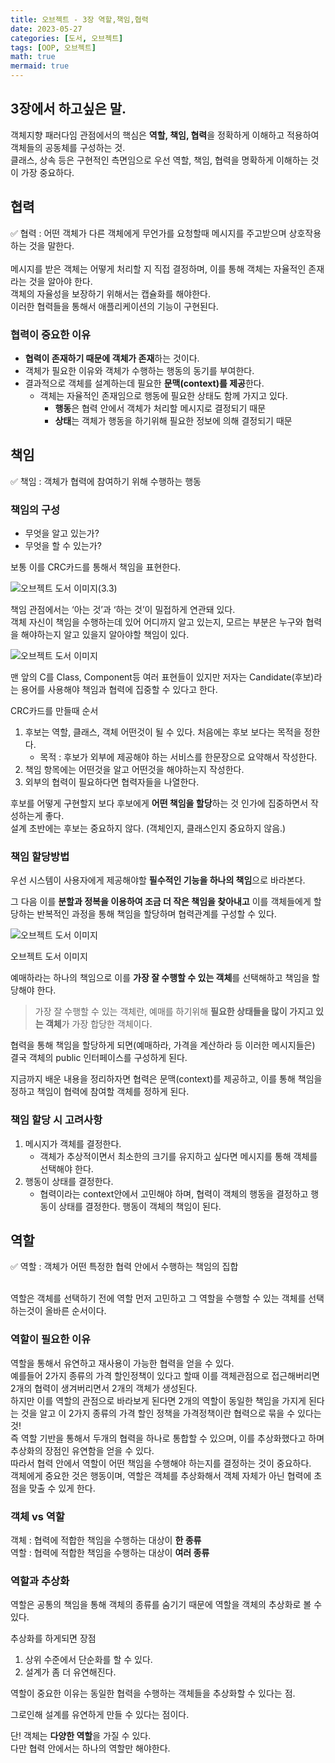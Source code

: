 ```yaml
---
title: 오브젝트 - 3장 역할,책임,협력
date: 2023-05-27
categories: [도서, 오브젝트]
tags: [OOP, 오브젝트]
math: true
mermaid: true
---
```


## 3장에서 하고싶은 말.

객체지향 패러다임 관점에서의 핵심은 **역할, 책임, 협력**을 정확하게 이해하고 적용하여 객체들의 공동체를 구성하는 것.<br>
클래스, 상속 등은 구현적인 측면임으로 우선 역할, 책임, 협력을 명확하게 이해하는 것이 가장 중요하다.

## 협력

<aside>
✅ 협력 : 어떤 객체가 다른 객체에게 무언가를 요청할때 메시지를 주고받으며 상호작용하는 것을 말한다.
</aside>
<br>
메시지를 받은 객체는 어떻게 처리할 지 직접 결정하며, 이를 통해 객체는 자율적인 존재라는 것을 알아야 한다.<br>
객체의 자율성을 보장하기 위해서는 캡슐화를 해야한다.<br>
이러한 협력들을 통해서 애플리케이션의 기능이 구현된다.

### 협력이 중요한 이유

- **협력이 존재하기 때문에 객체가 존재**하는 것이다.
- 객체가 필요한 이유와 객체가 수행하는 행동의 동기를 부여한다.
- 결과적으로 객체를 설계하는데 필요한 **문맥(context)를 제공**한다.
  - 객체는 자율적인 존재임으로 행동에 필요한 상태도 함께 가지고 있다.
    - **행동**은 협력 안에서 객체가 처리할 메시지로 결정되기 때문
    - **상태**는 객체가 행동을 하기위해 필요한 정보에 의해 결정되기 때문

## 책임

<aside>
✅ 책임 : 객체가 협력에 참여하기 위해 수행하는 행동

</aside>


### 책임의 구성

- 무엇을 알고 있는가?
- 무엇을 할 수 있는가?

보통 이를 CRC카드를 통해서 책임을 표현한다.

![오브젝트 도서 이미지(3.3) ](https://github.com/phantom08266/TIL/assets/39672033/3f8d72b6-dda9-4537-8719-d1adda048857)

책임 관점에서는 ‘아는 것’과 ‘하는 것’이 밀접하게 연관돼 있다.<br>
객체 자신이 책임을 수행하는데 있어 어디까지 알고 있는지, 모르는 부분은 누구와 협력을 해야하는지 알고 있을지 알아야할 책임이 있다.

![오브젝트 도서 이미지](https://github.com/phantom08266/TIL/assets/39672033/159e2233-f652-407e-8474-af0a8b0787e6)


맨 앞의 C를 Class, Component등 여러 표현들이 있지만 저자는 Candidate(후보)라는 용어를 사용해야 책임과 협력에 집중할 수 있다고 한다.<br>

CRC카드를 만들때 순서

1. 후보는 역할, 클래스, 객체 어떤것이 될 수 있다. 처음에는 후보 보다는 목적을 정한다. 
   - 목적 : 후보가 외부에 제공해야 하는 서비스를 한문장으로 요약해서 작성한다.
2. 책임 항목에는 어떤것을 알고 어떤것을 해야하는지 작성한다.
3. 외부의 협력이 필요하다면 협력자들을 나열한다.

후보를 어떻게 구현할지 보다 후보에게 **어떤 책임을 할당**하는 것 인가에 집중하면서 작성하는게 좋다.<br>
설계 초반에는 후보는 중요하지 않다. (객체인지, 클래스인지 중요하지 않음.)
<br>

### 책임 할당방법

우선 시스템이 사용자에게 제공해야할 **필수적인 기능을 하나의 책임**으로 바라본다.

그 다음 이를 **분할과 정복을 이용하여 조금 더 작은 책임을 찾아내고** 이를 객체들에게 할당하는 반복적인 과정을 통해 책임을 할당하며 협력관계를 구성할 수 있다.

![오브젝트 도서 이미지](https://github.com/phantom08266/TIL/assets/39672033/188ab93c-1b1f-4c67-a4ac-20a0201dd8eb)

오브젝트 도서 이미지

예매하라는 하나의 책임으로 이를 **가장 잘 수행할 수 있는 객체**를 선택해하고 책임을 할당해야 한다.

> 가장 잘 수행할 수 있는 객체란, 예매를 하기위해 **필요한 상태들을 많이 가지고 있는 객체**가 가장 합당한 객체이다.


협력을 통해 책임을 할당하게 되면(예매하라, 가격을 계산하라 등 이러한 메시지들은) 결국 객체의 public 인터페이스를 구성하게 된다.

지금까지 배운 내용을 정리하자면 협력은 문맥(context)를 제공하고, 이를 통해 책임을 정하고 책임이 협력에 참여할 객체를 정하게 된다.

### 책임 할당 시 고려사항

1. 메시지가 객체를 결정한다.
   - 객체가 추상적이면서 최소한의 크기를 유지하고 싶다면 메시지를 통해 객체를 선택해야 한다.
2. 행동이 상태를 결정한다.
   - 협력이라는 context안에서 고민해야 하며, 협력이 객체의 행동을 결정하고 행동이 상태를 결정한다. 행동이 객체의 책임이 된다.

## 역할

<aside>
✅ 역할 : 객체가 어떤 특정한 협력 안에서 수행하는 책임의 집합

</aside>
<br>

역할은 객체를 선택하기 전에 역할 먼저 고민하고 그 역할을 수행할 수 있는 객체를 선택하는것이 올바른 순서이다.

### 역할이 필요한 이유

역할을 통해서 유연하고 재사용이 가능한 협력을 얻을 수 있다.<br>
예를들어 2가지 종류의 가격 할인정책이 있다고 할때 이를 객체관점으로 접근해버리면 2개의 협력이 생겨버리면서 2개의 객체가 생성된다. <br>
하지만 이를 역할의 관점으로 바라보게 된다면 2개의 역할이 동일한 책임을 가지게 된다는 것을 알고 이 2가지 종류의 가격 할인 정책을 가격정책이란 협력으로 묶을 수 있다는 것!
<br>
즉 역할 기반을 통해서 두개의 협력을 하나로 통합할 수 있으며, 이를 추상화했다고 하며 추상화의 장점인 유연함을 얻을 수 있다.
<br>
따라서 협력 안에서 역할이 어떤 책임을 수행해야 하는지를 결정하는 것이 중요하다.
<br>
객체에게 중요한 것은 행동이며, 역할은 객체를 추상화해서 객체 자체가 아닌 협력에 초점을 맞출 수 있게 한다.

### 객체 vs 역할

객체 : 협력에 적합한 책임을 수행하는 대상이 **한 종류**<br>
역할 : 협력에 적합한 책임을 수행하는 대상이 **여러 종류**<br>

### 역할과 추상화

역할은 공통의 책임을 통해 객체의 종류를 숨기기 때문에 역할을 객체의 추상화로 볼 수 있다.

추상화를 하게되면 장점

1. 상위 수준에서 단순화를 할 수 있다.
2. 설계가 좀 더 유연해진다.

역할이 중요한 이유는 동일한 협력을 수행하는 객체들을 추상화할 수 있다는 점.<br>

그로인해 설계를 유연하게 만들 수 있다는 점이다.<br>

단! 객체는 **다양한 역할**을 가질 수 있다.<br>
다만 협력 안에서는 하나의 역할만 해야한다.
